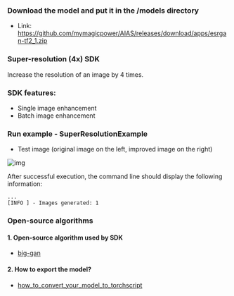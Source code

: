 
### Download the model and put it in the /models directory
- Link: https://github.com/mymagicpower/AIAS/releases/download/apps/esrgan-tf2_1.zip

### Super-resolution (4x) SDK
Increase the resolution of an image by 4 times.

### SDK features:
- Single image enhancement
- Batch image enhancement

### Run example - SuperResolutionExample
- Test image (original image on the left, improved image on the right)

![img](https://aias-home.oss-cn-beijing.aliyuncs.com/AIAS/super_resolution_sdk/stitch0.png)

After successful execution, the command line should display the following information:
```text
...
[INFO ] - Images generated: 1
```

### Open-source algorithms
#### 1. Open-source algorithm used by SDK
- [big-gan](https://www.deepmind.com/open-source/big-gan)

#### 2. How to export the model?
- [how_to_convert_your_model_to_torchscript](http://docs.djl.ai/docs/pytorch/how_to_convert_your_model_to_torchscript.html)

